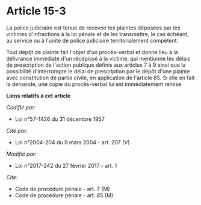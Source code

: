 # Article 15-3

La police judiciaire est tenue de recevoir les plaintes déposées par les victimes d'infractions à la loi pénale et de les
transmettre, le cas échéant, au service ou à l'unité de police judiciaire territorialement compétent. 

Tout dépôt de plainte fait l'objet d'un procès-verbal et donne lieu à la délivrance immédiate d'un récépissé à la victime,
qui mentionne les délais de prescription de l'action publique définis aux articles 7 à 9 ainsi que la possibilité
d'interrompre le délai de prescription par le dépôt d'une plainte avec constitution de partie civile, en application de
l'article 85. Si elle en fait la demande, une copie du procès-verbal lui est immédiatement remise.

**Liens relatifs à cet article**

_Codifié par_:

  - Loi n°57-1426 du 31 décembre 1957

_Cité par_:

  - Loi n°2004-204 du 9 mars 2004 - art. 207 (V)

_Modifié par_:

  - Loi n°2017-242 du 27 février 2017 - art. 1

_Cite_:

  - Code de procédure pénale - art. 7 (M)
  - Code de procédure pénale - art. 85 (M)
